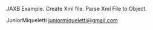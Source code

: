 JAXB Example.
Create Xml file.
Parse Xml File to Object.

JuniorMiqueletti
juniormiqueletti@gmail.com